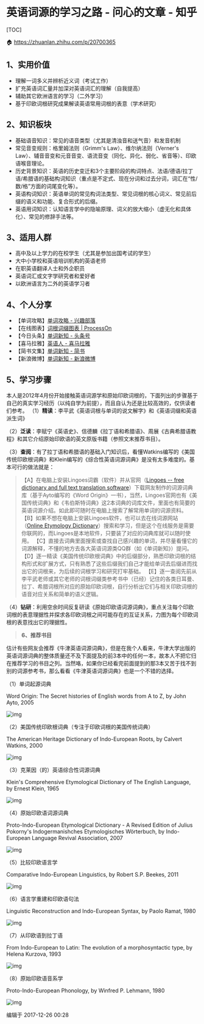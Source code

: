 # 英语词源的学习之路 - 问心的文章 - 知乎

[TOC]

🏠 https://zhuanlan.zhihu.com/p/20700365



## 1、实用价值
- 理解一词多义并辨析近义词（考试工作）
- 扩充英语词汇量并加深对英语词汇的理解（自我提高）
- 辅助其它欧洲语言的学习（二外学习）
- 基于印欧词根研究成果解读英语常用词根的表意（学术研究）

## 2、知识板块
- 基础语音知识：常见的语音类型（尤其是清浊音和送气音）和发音机制
- 常见音变规则：格里姆法则（Grimm's Law）、维尔纳法则（Verner's Law）、辅音音变和元音音变、语流音变（同化、异化、弱化、省音等）、印欧语喉音理论。
- 历史背景知识：英语的历史变迁和3个主要阶段的构词特点、法语/德语/拉丁语/希腊语的基础构词知识（重点是不定式、现在分词和过去分词，词汇在“性/数/格”方面的词尾变化等）。
- 英语构词知识：英语单词的常见构词法类型、常见词根的核心词义、常见前后缀的语义和功能、复合形式的后缀。
- 英语用词知识：认知语言学中的隐喻原理、词义的放大缩小（虚无化和具体化）、常见的修辞手法等。


## 3、适用人群
- 高中及以上学力的在校学生（尤其是参加出国考试的学生）
- 大中小学校和英语培训机构的英语老师
- 在职英语翻译人士和外企职员
- 英语词汇或文字学研究者和爱好者
- 以欧洲语言为二外的英语学习者


## 4、个人分享
- 【单词攻略】[单词攻略 - 兴趣部落](https://link.zhihu.com/?target=http%3A//buluo.qq.com/p/barindex.html%3Fbid%3D294363)
- 【在线图表】[词根词缀图表 | ProcessOn](https://link.zhihu.com/?target=https%3A//www.processon.com/u/englishster)
- 【今日头条】[单词新知 - 头条号](https://link.zhihu.com/?target=http%3A//toutiao.com/m5495658338)
- 【喜马拉雅】[英语人 - 喜马拉雅](https://link.zhihu.com/?target=http%3A//www.ximalaya.com/11613493)
- 【简书文集】[单词新知 - 简书](https://link.zhihu.com/?target=http%3A//www.jianshu.com/users/c0e56f05e06d)
- 【新浪微博】[单词新知 - 新浪微博](https://link.zhihu.com/?target=http%3A//weibo.com/englishster)


## 5、学习步骤
本人是2012年4月份开始接触英语词源学和原始印欧词根的，下面列出的步骤基于自己的真实学习经历（以纯自学为前提），而且自认为还是比较高效的，仅供读者们参考。
（1）**精读**：李平武《英语词根与单词的说文解字》和《英语词缀和英语派生词》

（2）**泛读**：李赋宁《英语史》、信德麟《拉丁语和希腊语》、周展《古典希腊语教程》和其它介绍原始印欧语的英文原版书籍（参照文末推荐书目）。

（3）**查阅**：有了拉丁语和希腊语的基础入门知识后，看懂Watkins编写的《美国传统印欧根词典》和Klein编写的《综合性英语词源词典》是没有太多难度的。基本可行的做法就是：

> 【A】在电脑上安装Lingoes词霸（软件）并从官网（[Lingoes -- free dictionary and full text translation software](https://link.zhihu.com/?target=http%3A//www.lingoes.net/)）下载网友制作的词源词典库（基于Ayto编写的《Word Origin》一书），当然，Lingoes官网也有《美国传统词典》和《韦伯斯特词典》这2本词典的词库文件，里面也有简要的英语词源介绍。如此即可随时在电脑上搜索了解常用单词的词源资料。
> 【B】如果不想在电脑上安装Lingoes软件，也可以去在线词源网站（[Online Etymology Dictionary](https://link.zhihu.com/?target=http%3A//www.etymonline.com/)）搜索和学习，但是这个在线服务是需要你联网的，而Lingoes是本地软件，只要装了对应的词典库就可以随时使用。
> 【C】直接去词典里面搜索或查找自己感兴趣的单词，并尽量看懂它的词源解释，不懂的地方去各大英语词源类QQ群（如《单词新知》）提问。
> 【D】逐一精读《美国传统印欧根词典》中的后缀部分，熟悉印欧词根的结构形式和扩展方式，只有熟悉了这些后缀我们自己才能给单词去后缀进而找出它的词根来，为后续的词根学习和研究打牢基础。
> 【E】逐一查阅先前从李平武老师或其它老师的词根词缀类参考书中（已经）记住的各类日耳曼、拉丁、希腊词根所对应的原始印欧词根，自行分析出它们与相关印欧词根的语音对应关系和简单的语义逻辑。

（4）**钻研**：利用空余时间反复研读《原始印欧语词源词典》，重点关注每个印欧词根的表意理据性并探求各印欧词根之间可能存在的互证关系，力图为每个印欧词根的表意找出它的理据性。

> **6、推荐书目**

估计有些网友会推荐《牛津英语词源词典》，但是在我个人看来，牛津大学出版的英语词源词典的整体质量还不及下面提及的前3本中的任何一本，故本人不把它归在推荐学习的书目之列。当然咯，如果你已经看完前面提到的那3本又苦于找不到别的词源参考书，那么看看《牛津英语词源词典》也是一个不错的选择。

（1）单词起源词典

Word Origin: The Secret histories of English words from A to Z, by John Ayto, 2005

![img](../../pics/f7869980a2438e13ff3b7906e517429c%201440w.webp)

（2）美国传统印欧根词典（专注于印欧词根的美国传统词典）

The American Heritage Dictionary of Indo-European Roots, by Calvert Watkins, 2000

![img](../../../../../../Assets/Pics/a6fbd60a0e4fc6e1f6eac2b6f1794975_1440w.webp)

（3）克莱因（的）英语综合性词源词典

Klein's Comprehensive Etymological Dictionary of The English Language, by Ernest Klein, 1965

![img](../../../../../../Assets/Pics/0c680e22f209b537df928b780b53cc43_1440w.webp)

（4）原始印欧语词源词典

Proto-Indo-European Etymological Dictionary - A Revised Edition of Julius Pokorny's Indogermanishches Etymologisches Wörterbuch, by Indo-European Language Revival Association, 2007

![img](../../../../../../Assets/Pics/ceb9918eeba73692416a22fd79dddbb6_1440w.webp)

（5）比较印欧语言学

Comparative Indo-European Linguistics, by Robert S.P. Beekes, 2011

![img](../../../../../../Assets/Pics/9f5dc9d2c9b04128dda7b727b00aff64_1440w.webp)

（6）语言学重建和印欧语句法

Linguistic Reconstruction and Indo-European Syntax, by Paolo Ramat, 1980

![img](../../../../../../Assets/Pics/3287efe15b3bc4dbb0e21762d5bc1cd1_1440w.jpeg)

（7）从印欧语到拉丁语

From Indo-European to Latin: The evolution of a morphosyntactic type, by Helena Kurzova, 1993

![img](../../../../../../Assets/Pics/cdf6b074b161f42a7676d2205eef119d_1440w.jpeg)

（8）原始印欧语音系学

Proto-Indo-European Phonology, by Winfred P. Lehmann, 1980

![img](../../../../../../Assets/Pics/b9a60dbf687362233664bcf43851969d_1440w.jpeg)

编辑于 2017-12-26 00:28
